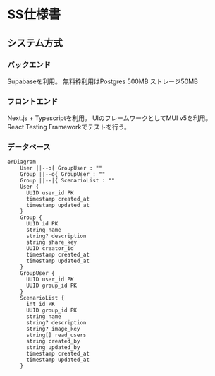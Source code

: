 # SS仕様書

## システム方式

### バックエンド

Supabaseを利用。
無料枠利用はPostgres 500MB
ストレージ50MB

### フロントエンド

Next.js + Typescriptを利用。
UIのフレームワークとしてMUI v5を利用。
React Testing Frameworkでテストを行う。

### データベース

```mermaid
erDiagram
    User ||--o{ GroupUser : ""
    Group ||--o{ GroupUser : ""
    Group ||--|{ ScenarioList : ""
    User {
      UUID user_id PK
      timestamp created_at
      timestamp updated_at
    }
    Group {
      UUID id PK
      string name
      string? description
      string share_key
      UUID creator_id
      timestamp created_at
      timestamp updated_at
    }
    GroupUser {
      UUID user_id PK
      UUID group_id PK
    }
    ScenarioList {
      int id PK
      UUID group_id PK
      string name
      string? description
      string? image_key
      string[] read_users
      string created_by
      string updated_by
      timestamp created_at
      timestamp updated_at
    }
```
